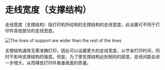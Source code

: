 走线宽度（支撑结构）
====
走线宽度（支撑结构）指打印机所绘制的支撑结构的走线宽度。此设置可不同于打印件其他部分的走线宽度。

![The lines of support are wider than the rest of the lines](../images/support_line_width.png)

支撑结构通常无需准确打印，因此可以设置更大的走线宽度，以节省打印时间，同时不影响支撑结构的强度。但是，为了使支撑结构达到相同的密度，走线间距会进一步增大，从而降低打印件悬垂表面的质量。

